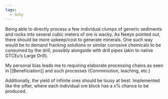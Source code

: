```yaml
---
tags:
  - SuSy
---
```

Being able to directly process a few individual clumps of generic sediments and rocks into several cubic meters of ore is wacky. 
As Neeyo pointed out, there should be more upkeep/cost to generate minerals. 
One such way would be to demand fracking solutions or similar corrosive chemicals to be consumed by the drill, possibly alongside with drill pipes (akin to native GTCEu‘s Large Drill). 

My personal bias leads me to requiring elaborate processing chains as seen in [[Beneficiation]] and such processes (Comminiution, leaching, etc.)

Additionally, the yield of infinite ores should be lousy at best. Implemented like the sifter, where each individual ore block has a x% chance to be produced.
